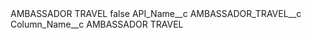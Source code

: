<?xml version="1.0" encoding="UTF-8"?>
<CustomMetadata xmlns="http://soap.sforce.com/2006/04/metadata" xmlns:xsi="http://www.w3.org/2001/XMLSchema-instance" xmlns:xsd="http://www.w3.org/2001/XMLSchema">
    <label>AMBASSADOR TRAVEL</label>
    <protected>false</protected>
    <values>
        <field>API_Name__c</field>
        <value xsi:type="xsd:string">AMBASSADOR_TRAVEL__c</value>
    </values>
    <values>
        <field>Column_Name__c</field>
        <value xsi:type="xsd:string">AMBASSADOR TRAVEL</value>
    </values>
</CustomMetadata>

